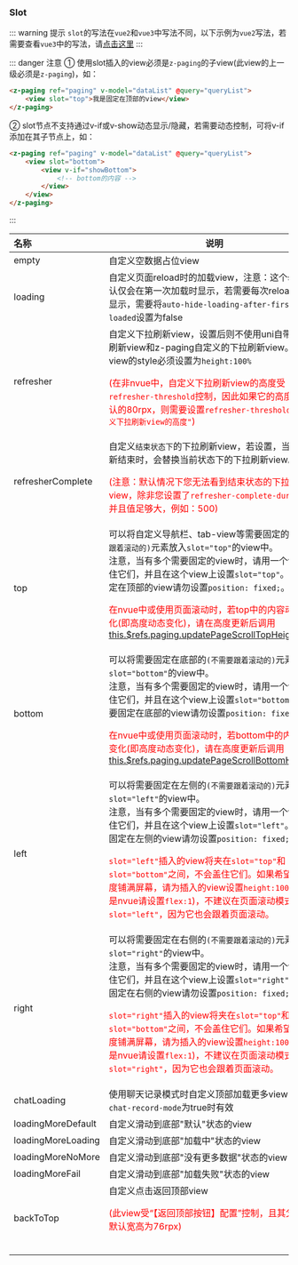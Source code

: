 ### Slot

::: warning 提示
`slot`的写法在`vue2`和`vue3`中写法不同，以下示例为`vue2`写法，若需要查看`vue3`中的写法，请[点击这里](../../start/migration-to-vue3.html)
:::

::: danger 注意
① 使用slot插入的view必须是`z-paging`的子view(此view的上一级必须是`z-paging`)，如：

```html
<z-paging ref="paging" v-model="dataList" @query="queryList">
	<view slot="top">我是固定在顶部的view</view>
</z-paging>
```

② slot节点不支持通过v-if或v-show动态显示/隐藏，若需要动态控制，可将v-if添加在其子节点上，如：

```html
<z-paging ref="paging" v-model="dataList" @query="queryList">
	<view slot="bottom">
		<view v-if="showBottom">
			<!-- bottom的内容 -->
		</view>
	</view>
</z-paging>
```

:::

| 名称                                    | 说明                                                         |
| :-------------------------------------- | ------------------------------------------------------------ |
| empty                                   | 自定义空数据占位view                                         |
| loading                                 | 自定义页面reload时的加载view，注意：这个slot默认仅会在第一次加载时显示，若需要每次reload时都显示，需要将`auto-hide-loading-after-first-loaded`设置为false |
| refresher                               | 自定义下拉刷新view，设置后则不使用uni自带的下拉刷新view和z-paging自定义的下拉刷新view。此view的style必须设置为`height:100%`<p style="color:red;">(在非nvue中，自定义下拉刷新view的高度受`refresher-threshold`控制，因此如果它的高度不为默认的80rpx，则需要设置`refresher-threshold="自定义下拉刷新view的高度"`)</p> |
| refresherComplete <Badge text="2.1.1"/> | 自定义`结束状态下`的下拉刷新view，若设置，当下拉刷新结束时，会替换当前状态下的下拉刷新view。<p style="color:red;">(注意：默认情况下您无法看到结束状态的下拉刷新view，除非您设置了`refresher-complete-duration`并且值足够大，例如：500)</p> |
| top <Badge text="1.5.5"/>               | 可以将自定义导航栏、tab-view等需要固定的`(不需要跟着滚动的)`元素放入`slot="top"`的view中。<br/>注意，当有多个需要固定的view时，请用一个view包住它们，并且在这个view上设置`slot="top"`。需要固定在顶部的view请勿设置`position: fixed;`。<p style="color:red;">在nvue中或使用页面滚动时，若top中的内容动态变化(即高度动态变化)，请在高度更新后调用[this.$refs.paging.updatePageScrollTopHeight()](../methods/main)</p> |
| bottom <Badge text="1.6.2"/>            | 可以将需要固定在底部的`(不需要跟着滚动的)`元素放入`slot="bottom"`的view中。<br>注意，当有多个需要固定的view时，请用一个view包住它们，并且在这个view上设置`slot="bottom"`。需要固定在底部的view请勿设置`position: fixed;`。<p style="color:red;">在nvue中或使用页面滚动时，若bottom中的内容动态变化(即高度动态变化)，请在高度更新后调用[this.$refs.paging.updatePageScrollBottomHeight()](../methods/main)</p> |
| left <Badge text="2.2.3"/>              | 可以将需要固定在左侧的`(不需要跟着滚动的)`元素放入`slot="left"`的view中。<br>注意，当有多个需要固定的view时，请用一个view包住它们，并且在这个view上设置`slot="left"`。需要固定在左侧的view请勿设置`position: fixed;`。<p style="color:red;">`slot="left"`插入的view将夹在`slot="top"`和`slot="bottom"`之间，不会盖住它们。如果希望它的高度铺满屏幕，请为插入的view设置`height:100%`(如果是nvue请设置`flex:1`)，不建议在页面滚动模式下使用`slot="left"`，因为它也会跟着页面滚动。</p> |
| right <Badge text="2.2.3"/>             | 可以将需要固定在右侧的`(不需要跟着滚动的)`元素放入`slot="right"`的view中。<br>注意，当有多个需要固定的view时，请用一个view包住它们，并且在这个view上设置`slot="right"`。需要固定在右侧的view请勿设置`position: fixed;`。<p style="color:red;">`slot="right"`插入的view将夹在`slot="top"`和`slot="bottom"`之间，不会盖住它们。如果希望它的高度铺满屏幕，请为插入的view设置`height:100%`(如果是nvue请设置`flex:1`)，不建议在页面滚动模式下使用`slot="right"`，因为它也会跟着页面滚动。</p> |
| chatLoading                             | 使用聊天记录模式时自定义顶部加载更多view，`use-chat-record-mode`为true时有效 |
| loadingMoreDefault                      | 自定义滑动到底部"默认"状态的view                             |
| loadingMoreLoading                      | 自定义滑动到底部"加载中"状态的view                           |
| loadingMoreNoMore                       | 自定义滑动到底部"没有更多数据"状态的view                     |
| loadingMoreFail                         | 自定义滑动到底部"加载失败"状态的view                         |
| backToTop <Badge text="1.9.4"/>         | 自定义点击返回顶部view<p style="color:red;">(此view受“【返回顶部按钮】配置”控制，且其父view默认宽高为76rpx)</p><br/> |